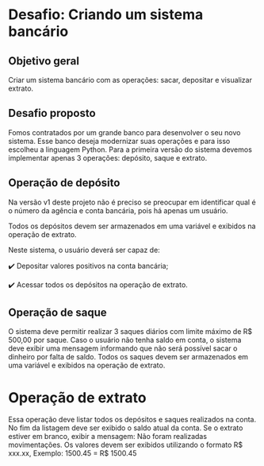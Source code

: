 # Desafio: Criando um sistema bancário

## Objetivo geral

Criar um sistema bancário com as operações: sacar, depositar e visualizar extrato.

## Desafio proposto

Fomos contratados por um grande banco para desenvolver o seu novo sistema. Esse banco deseja modernizar suas operações e para isso escolheu a linguagem Python. Para a primeira versão do sistema devemos implementar apenas 3 operações: depósito, saque e extrato.



## Operação de depósito

Na versão v1 deste projeto não é preciso se preocupar em identificar qual é o número da agência e conta bancária, pois há apenas um usuário.

Todos os depósitos devem ser armazenados em uma variável e exibidos na operação de extrato.

Neste sistema, o usuário deverá ser capaz de:

:heavy_check_mark: Depositar valores positivos na conta bancária;

:heavy_check_mark: Acessar todos os depósitos na operação de extrato.

## Operação de saque

O sistema deve permitir realizar 3 saques diários com limite máximo de R$ 500,00 por saque. Caso o usuário não tenha saldo em conta, o sistema deve exibir uma mensagem informando que não será possível sacar o dinheiro por falta de saldo. Todos os saques devem ser armazenados em uma variável e exibidos na operação de extrato.

# Operação de extrato

Essa operação deve listar todos os depósitos e saques realizados na conta. No fim da listagem deve ser exibido o saldo atual da conta. Se o extrato estiver em branco, exibir a mensagem: Não foram realizadas movimentações.
Os valores devem ser exibidos utilizando o formato R$ xxx.xx,
Exemplo:
1500.45 = R$ 1500.45